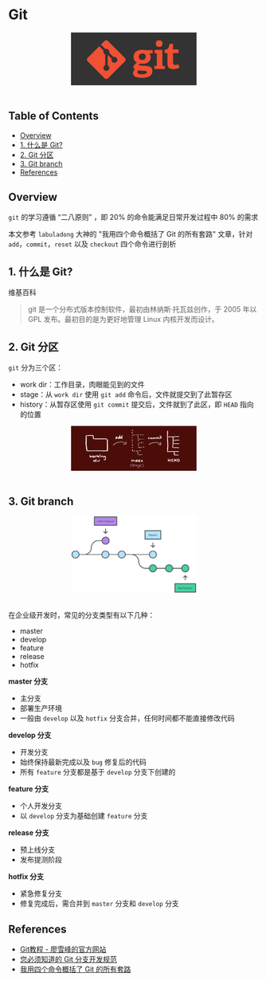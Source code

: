 # Git

<div align="center"> <img src="logo.png" width="50%"/> </div><br>



Table of Contents
-----------------

* [Overview](#overview)
* [1. 什么是 Git?](#1-什么是-git)
* [2. Git 分区](#2-git-分区)
* [3. Git branch](#3-git-branch)
* [References](#references)



## Overview

`git` 的学习遵循 “二八原则” ，即 20% 的命令能满足日常开发过程中 80% 的需求

本文参考 `labuladong` 大神的 "我用四个命令概括了 Git 的所有套路" 文章，针对 `add`，`commit`，`reset` 以及 `checkout` 四个命令进行剖析




## 1. 什么是 Git?

维基百科

> git 是一个分布式版本控制软件，最初由林纳斯·托瓦兹创作，于 2005 年以 GPL 发布。最初目的是为更好地管理 Linux 内核开发而设计。



## 2. Git 分区

`git` 分为三个区：

- work dir：工作目录，肉眼能见到的文件
- stage：从 `work dir` 使用 `git add` 命令后，文件就提交到了此暂存区
- history：从暂存区使用 `git commit` 提交后，文件就到了此区，即 `HEAD` 指向的位置



<div align="center"> <img src="areas.png" width="50%"/> </div><br>





## 3. Git branch

<div align="center"> <img src="branch.png" width="50%"/> </div><br>

在企业级开发时，常见的分支类型有以下几种：

- master 
- develop 
- feature 
- release 
- hotfix



**master 分支**

- 主分支
- 部署生产环境
- 一般由 `develop` 以及 `hotfix` 分支合并，任何时间都不能直接修改代码



**develop 分支**

- 开发分支
- 始终保持最新完成以及 `bug` 修复后的代码
- 所有 `feature` 分支都是基于 `develop` 分支下创建的



**feature 分支**
- 个人开发分支
- 以 `develop` 分支为基础创建 `feature` 分支



**release 分支**

- 预上线分支
- 发布提测阶段





**hotfix 分支**

- 紧急修复分支
- 修复完成后，需合并到 `master` 分支和 `develop` 分支



## References

- [Git教程 - 廖雪峰的官方网站](https://www.liaoxuefeng.com/wiki/896043488029600)
- [您必须知道的 Git 分支开发规范](https://juejin.im/post/6844903635533594632)
- [我用四个命令概括了 Git 的所有套路](https://labuladong.gitbook.io/algo/di-wu-zhang-ji-shu-wen-zhang-xi-lie/git-chang-yong-ming-ling)